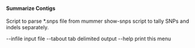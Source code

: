 #### Summarize Contigs

Script to parse *.snps file from mummer show-snps script
to tally SNPs and indels separately.

--infile    input file
--tabout    tab delimited output
--help      print this menu

